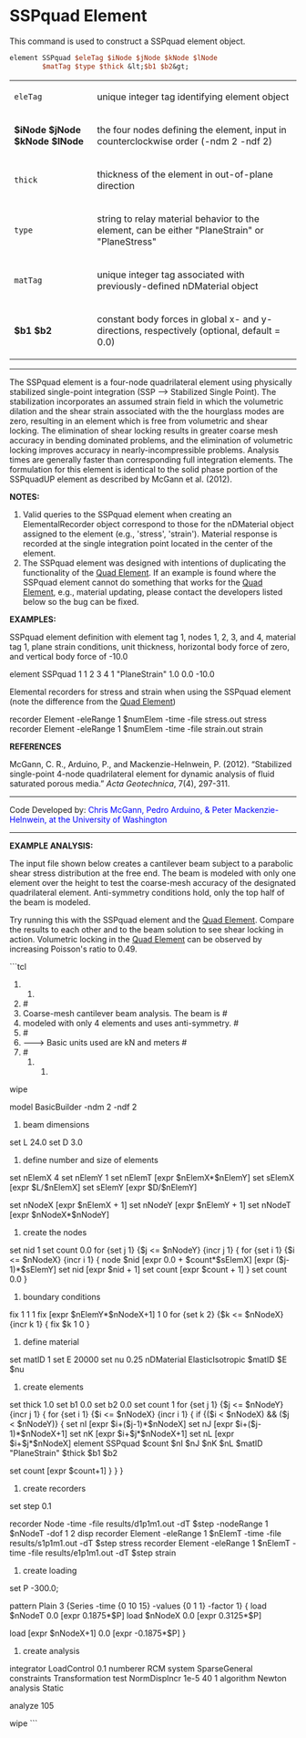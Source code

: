 # SSPquad Element

<p>This command is used to construct a SSPquad element object.</p>

```tcl
element SSPquad $eleTag $iNode $jNode $kNode $lNode
        $matTag $type $thick &lt;$b1 $b2&gt;
```

<table>
<tbody>
<tr class="odd">
<td><code class="parameter-table-variable">eleTag</code></td>
<td><p>unique integer tag identifying element object</p></td>
</tr>
<tr class="even">
<td><p><strong>$iNode $jNode $kNode $lNode</strong></p></td>
<td><p>the four nodes defining the element, input in counterclockwise
order (-ndm 2 -ndf 2)</p></td>
</tr>
<tr class="odd">
<td><code class="parameter-table-variable">thick</code></td>
<td><p>thickness of the element in out-of-plane direction</p></td>
</tr>
<tr class="even">
<td><code class="parameter-table-variable">type</code></td>
<td><p>string to relay material behavior to the element, can be either
"PlaneStrain" or "PlaneStress"</p></td>
</tr>
<tr class="odd">
<td><code class="parameter-table-variable">matTag</code></td>
<td><p>unique integer tag associated with previously-defined nDMaterial
object</p></td>
</tr>
<tr class="even">
<td><p><strong>$b1 $b2</strong></p></td>
<td><p>constant body forces in global x- and y-directions, respectively
(optional, default = 0.0)</p></td>
</tr>
</tbody>
</table>
<hr />
<p>The SSPquad element is a four-node quadrilateral element using
physically stabilized single-point integration (SSP --&gt; Stabilized
Single Point). The stabilization incorporates an assumed strain field in
which the volumetric dilation and the shear strain associated with the
the hourglass modes are zero, resulting in an element which is free from
volumetric and shear locking. The elimination of shear locking results
in greater coarse mesh accuracy in bending dominated problems, and the
elimination of volumetric locking improves accuracy in
nearly-incompressible problems. Analysis times are generally faster than
corresponding full integration elements. The formulation for this
element is identical to the solid phase portion of the SSPquadUP element
as described by McGann et al. (2012).</p>
<p><strong>NOTES:</strong></p>
<ol>
<li>Valid queries to the SSPquad element when creating an
ElementalRecorder object correspond to those for the nDMaterial object
assigned to the element (e.g., 'stress', 'strain'). Material response is
recorded at the single integration point located in the center of the
element.</li>
<li>The SSPquad element was designed with intentions of duplicating the
functionality of the <a href="Quad_Element" title="wikilink">Quad
Element</a>. If an example is found where the SSPquad element cannot do
something that works for the <a href="Quad_Element"
title="wikilink">Quad Element</a>, e.g., material updating, please
contact the developers listed below so the bug can be fixed.</li>
</ol>
<p><strong>EXAMPLES:</strong></p>
<p>SSPquad element definition with element tag 1, nodes 1, 2, 3, and 4,
material tag 1, plane strain conditions, unit thickness, horizontal body
force of zero, and vertical body force of -10.0</p>
<p>element SSPquad 1 1 2 3 4 1 "PlaneStrain" 1.0 0.0 -10.0</p>
<p>Elemental recorders for stress and strain when using the SSPquad
element (note the difference from the <a href="Quad_Element"
title="wikilink">Quad Element</a>)</p>
<p>recorder Element -eleRange 1 $numElem -time -file stress.out stress
recorder Element -eleRange 1 $numElem -time -file strain.out strain</p>
<p><strong>REFERENCES</strong></p>
<p>McGann, C. R., Arduino, P., and Mackenzie-Helnwein, P. (2012).
“Stabilized single-point 4-node quadrilateral element for dynamic
analysis of fluid saturated porous media.” <em>Acta Geotechnica</em>,
7(4), 297-311.</p>
<hr />
<p>Code Developed by: <span style="color:blue"> Chris McGann,
Pedro Arduino, &amp; Peter Mackenzie-Helnwein, at the University of
Washington </span></p>
<hr />
<p><strong>EXAMPLE ANALYSIS:</strong></p>
<p>The input file shown below creates a cantilever beam subject to a
parabolic shear stress distribution at the free end. The beam is modeled
with only one element over the height to test the coarse-mesh accuracy
of the designated quadrilateral element. Anti-symmetry conditions hold,
only the top half of the beam is modeled.</p>
<p>Try running this with the SSPquad element and the <a
href="Quad_Element" title="wikilink">Quad Element</a>. Compare the
results to each other and to the beam solution to see shear locking in
action. Volumetric locking in the <a href="Quad_Element"
title="wikilink">Quad Element</a> can be observed by increasing
Poisson's ratio to 0.49.</p>
<p>
```tcl
</p>
<ol>
<li><ol>
<li></li>
</ol></li>
<li>#</li>
<li>Coarse-mesh cantilever beam analysis. The beam is #</li>
<li>modeled with only 4 elements and uses anti-symmetry. #</li>
<li>#</li>
<li>---&gt; Basic units used are kN and meters #</li>
<li>#
<ol>
<li><ol>
<li></li>
</ol></li>
</ol></li>
</ol>
<p>wipe</p>
<p>model BasicBuilder -ndm 2 -ndf 2</p>
<ol>
<li>beam dimensions</li>
</ol>
<p>set L 24.0 set D 3.0</p>
<ol>
<li>define number and size of elements</li>
</ol>
<p>set nElemX 4 set nElemY 1 set nElemT [expr $nElemX*$nElemY] set
sElemX [expr $L/$nElemX] set sElemY [expr $D/$nElemY]</p>
<p>set nNodeX [expr $nElemX + 1] set nNodeY [expr $nElemY + 1] set
nNodeT [expr $nNodeX*$nNodeY]</p>
<ol>
<li>create the nodes</li>
</ol>
<p>set nid 1 set count 0.0 for {set j 1} {$j &lt;= $nNodeY} {incr j 1} {
for {set i 1} {$i &lt;= $nNodeX} {incr i 1} { node $nid [expr 0.0 +
$count*$sElemX] [expr ($j-1)*$sElemY] set nid [expr $nid + 1] set count
[expr $count + 1] } set count 0.0 }</p>
<ol>
<li>boundary conditions</li>
</ol>
<p>fix 1 1 1 fix [expr $nElemY*$nNodeX+1] 1 0 for {set k 2} {$k &lt;=
$nNodeX} {incr k 1} { fix $k 1 0 }</p>
<ol>
<li>define material</li>
</ol>
<p>set matID 1 set E 20000 set nu 0.25 nDMaterial ElasticIsotropic
$matID $E $nu</p>
<ol>
<li>create elements</li>
</ol>
<p>set thick 1.0 set b1 0.0 set b2 0.0 set count 1 for {set j 1} {$j
&lt;= $nNodeY} {incr j 1} { for {set i 1} {$i &lt;= $nNodeX} {incr i 1}
{ if {($i &lt; $nNodeX) &amp;&amp; ($j &lt; $nNodeY)} { set nI [expr
$i+($j-1)*$nNodeX] set nJ [expr $i+($j-1)*$nNodeX+1] set nK [expr
$i+$j*$nNodeX+1] set nL [expr $i+$j*$nNodeX] element SSPquad $count $nI
$nJ $nK $nL $matID "PlaneStrain" $thick $b1 $b2</p>
<p>set count [expr $count+1] } } }</p>
<ol>
<li>create recorders</li>
</ol>
<p>set step 0.1</p>
<p>recorder Node -time -file results/d1p1m1.out -dT $step -nodeRange 1
$nNodeT -dof 1 2 disp recorder Element -eleRange 1 $nElemT -time -file
results/s1p1m1.out -dT $step stress recorder Element -eleRange 1 $nElemT
-time -file results/e1p1m1.out -dT $step strain</p>
<ol>
<li>create loading</li>
</ol>
<p>set P -300.0;</p>
<p>pattern Plain 3 {Series -time {0 10 15} -values {0 1 1} -factor 1} {
load $nNodeT 0.0 [expr 0.1875*$P] load $nNodeX 0.0 [expr 0.3125*$P]</p>
<p>load [expr $nNodeX+1] 0.0 [expr -0.1875*$P] }</p>
<ol>
<li>create analysis</li>
</ol>
<p>integrator LoadControl 0.1 numberer RCM system SparseGeneral
constraints Transformation test NormDispIncr 1e-5 40 1 algorithm Newton
analysis Static</p>
<p>analyze 105</p>
<p>wipe 
```
</p>
